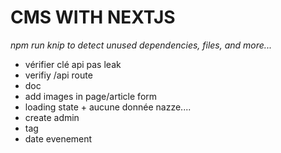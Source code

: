 # CMS WITH NEXTJS

_npm run knip to detect unused dependencies, files, and more..._

<!-- TODO -->

* vérifier clé api pas leak
* verifiy /api route
* doc
* add images in page/article form
* loading state + aucune donnée nazze....
* create admin
* tag
* date evenement
